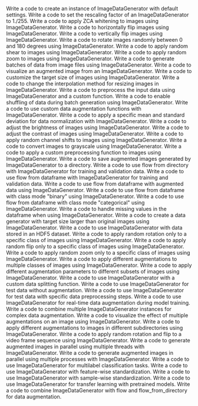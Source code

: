 Write a code to create an instance of ImageDataGenerator with default settings.
Write a code to set the rescaling factor of an ImageDataGenerator to 1./255.
Write a code to apply ZCA whitening to images using ImageDataGenerator.
Write a code to horizontally flip images using ImageDataGenerator.
Write a code to vertically flip images using ImageDataGenerator.
Write a code to rotate images randomly between 0 and 180 degrees using ImageDataGenerator.
Write a code to apply random shear to images using ImageDataGenerator.
Write a code to apply random zoom to images using ImageDataGenerator.
Write a code to generate batches of data from image files using ImageDataGenerator.
Write a code to visualize an augmented image from an ImageDataGenerator.
Write a code to customize the target size of images using ImageDataGenerator.
Write a code to change the interpolation method for resizing images in ImageDataGenerator.
Write a code to preprocess the input data using ImageDataGenerator and a custom function.
Write a code to enable shuffling of data during batch generation using ImageDataGenerator.
Write a code to use custom data augmentation functions with ImageDataGenerator.
Write a code to apply a specific mean and standard deviation for data normalization with ImageDataGenerator.
Write a code to adjust the brightness of images using ImageDataGenerator.
Write a code to adjust the contrast of images using ImageDataGenerator.
Write a code to apply random channel shifts to images using ImageDataGenerator.
Write a code to convert images to grayscale using ImageDataGenerator.
Write a code to apply a custom preprocessing function to images using ImageDataGenerator.
Write a code to save augmented images generated by ImageDataGenerator to a directory.
Write a code to use flow from directory with ImageDataGenerator for training and validation data.
Write a code to use flow from dataframe with ImageDataGenerator for training and validation data.
Write a code to use flow from dataframe with augmented data using ImageDataGenerator.
Write a code to use flow from dataframe with class mode "binary" using ImageDataGenerator.
Write a code to use flow from dataframe with class mode "categorical" using ImageDataGenerator.
Write a code to handle missing values in the dataframe when using ImageDataGenerator.
Write a code to create a data generator with target size larger than original images using ImageDataGenerator.
Write a code to use ImageDataGenerator with data stored in an HDF5 dataset.
Write a code to apply random rotation only to a specific class of images using ImageDataGenerator.
Write a code to apply random flip only to a specific class of images using ImageDataGenerator.
Write a code to apply random zoom only to a specific class of images using ImageDataGenerator.
Write a code to apply different augmentations to multiple classes of images using ImageDataGenerator.
Write a code to apply different augmentation parameters to different subsets of images using ImageDataGenerator.
Write a code to use ImageDataGenerator with a custom data splitting function.
Write a code to use ImageDataGenerator for test data without augmentation.
Write a code to use ImageDataGenerator for test data with specific data preprocessing steps.
Write a code to use ImageDataGenerator for real-time data augmentation during model training.
Write a code to combine multiple ImageDataGenerator instances for complex data augmentation.
Write a code to visualize the effect of multiple augmentations on an image using ImageDataGenerator.
Write a code to apply different augmentations to images in different subdirectories using ImageDataGenerator.
Write a code to apply random rotation and flip to a video frame sequence using ImageDataGenerator.
Write a code to generate augmented images in parallel using multiple threads with ImageDataGenerator.
Write a code to generate augmented images in parallel using multiple processes with ImageDataGenerator.
Write a code to use ImageDataGenerator for multilabel classification tasks.
Write a code to use ImageDataGenerator with feature-wise standardization.
Write a code to use ImageDataGenerator with sample-wise standardization.
Write a code to use ImageDataGenerator for transfer learning with pretrained models.
Write a code to combine ImageDataGenerator with flow and flow_from_directory for data augmentation.